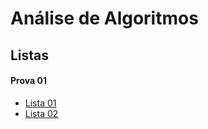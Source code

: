 # Análise de Algoritmos

## Listas

#### Prova 01
* [Lista 01](aa_files/listas/01/lista01AA.pdf)
* [Lista 02](aa_files/listas/02/lista02AA.pdf)


<!-- #### Prova 02
* [Lista 02](aa_files/listas/02/lista02AA.pdf)
* [Lista 04](aa_files/listas/04/lista04AA.pdf) -->
